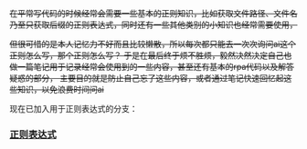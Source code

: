 ~~在平常写代码的时候经常会需要一些基本的正则知识，比如获取文件路径、文件名乃至只获取后缀的正则表达式，同时还有一些其他类别的小知识也经常需要使用，~~

~~但很可惜的是本人记忆力不好而且比较懒散，所以每次都只能去一次次询问ai这个正则怎么写，那个正则怎么写？
于是在最后终于烦不胜烦，毅然决然决定自己也做一篇笔记用于记录经常会使用到的一些内容，甚至还有基本的rpa代码以及解答疑惑的部分，
主要目的就是防止自己忘了这些内容，或者通过笔记快速回忆起这些知识，以免浪费时间问ai~~


现在已加入用于正则表达式的分支：<br/>
###     [正则表达式](https://github.com/Socrates3321/Cheat-Sheets/tree/%E6%AD%A3%E5%88%99%E8%A1%A8%E8%BE%BE%E5%BC%8F?)
